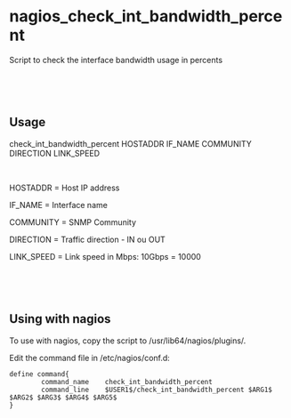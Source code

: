 # nagios_check_int_bandwidth_percent

Script to check the interface bandwidth usage in percents

&nbsp;

&nbsp;

## Usage 

check_int_bandwidth_percent HOSTADDR IF_NAME COMMUNITY DIRECTION LINK_SPEED

&nbsp;

HOSTADDR = Host IP address

IF_NAME = Interface name

COMMUNITY = SNMP Community

DIRECTION = Traffic direction - IN ou OUT

LINK_SPEED = Link speed in Mbps: 10Gbps = 10000

&nbsp;

&nbsp;

## Using with nagios

To use with nagios, copy the script to /usr/lib64/nagios/plugins/.

Edit the command file in /etc/nagios/conf.d:

```
define command{
        command_name    check_int_bandwidth_percent
        command_line    $USER1$/check_int_bandwidth_percent $ARG1$ $ARG2$ $ARG3$ $ARG4$ $ARG5$
}
```
